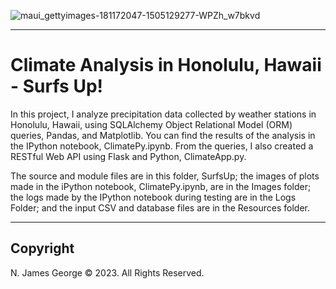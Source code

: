 
![maui_gettyimages-181172047-1505129277-WPZh_w7bkvd](https://github.com/njgeorge000158/sqlalchemy-challenge/assets/137228821/bc343ff2-cbda-4439-9a39-e539ff67c460)

----

# Climate Analysis in Honolulu, Hawaii - Surfs Up!

In this project, I analyze precipitation data collected by weather stations in Honolulu, Hawaii, using SQLAlchemy Object Relational Model (ORM) queries, Pandas, and Matplotlib.  You can find the results of the analysis in the IPython notebook, ClimatePy.ipynb.  From the queries, I also created a RESTful Web API using Flask and Python, ClimateApp.py.

The source and module files are in this folder, SurfsUp; the images of plots made in the iPython notebook, ClimatePy.ipynb, are in the Images folder; the logs made by the IPython notebook during testing are in the Logs Folder; and the input CSV and database files are in the Resources folder.

----

## Copyright

N. James George © 2023. All Rights Reserved.
